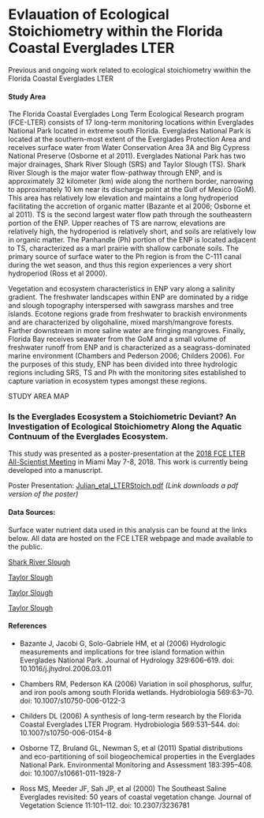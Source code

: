 # Evlauation of Ecological Stoichiometry within the Florida Coastal Everglades LTER

Previous and ongoing work related to ecological stoichiometry wwithin the Florida Coastal Everglades LTER

#### Study Area
The Florida Coastal Everglades Long Term Ecological Research program (FCE-LTER) consists of 17 long-term monitoring locations within Everglades National Park located in extreme south Florida. Everglades National Park is located at the southern-most extent of the Everglades Protection Area and receives surface water from Water Conservation Area 3A and Big Cypress National Preserve (Osborne et al 2011). Everglades National Park has two major drainages, Shark River Slough (SRS) and Taylor Slough (TS). Shark River Slough is the major water flow-pathway through ENP, and is approximately 32 kilometer (km) wide along the northern border, narrowing to approximately 10 km near its discharge point at the Gulf of Mexico (GoM). This area has relatively low elevation and maintains a long hydroperiod facilitating the accretion of organic matter (Bazante et al 2006; Osborne et al 2011). TS is the second largest water flow path through the southeastern portion of the ENP. Upper reaches of TS are narrow, elevations are relatively high, the hydroperiod is relatively short, and soils are relatively low in organic matter. The Panhandle (Ph) portion of the ENP is located adjacent to TS, characterized as a marl prairie with shallow carbonate soils. The primary source of surface water to the Ph region is from the C-111 canal during the wet season, and thus this region experiences a very short hydroperiod (Ross et al 2000).

Vegetation and ecosystem characteristics in ENP vary along a salinity gradient. The freshwater landscapes within ENP are dominated by a ridge and slough topography interspersed with sawgrass marshes and tree islands. Ecotone regions grade from freshwater to brackish environments and are characterized by oligohaline, mixed marsh/mangrove forests. Farther downstream in more saline water are fringing mangroves. Finally, Florida Bay receives seawater from the GoM and a small volume of freshwater runoff from ENP and is characterized as a seagrass-dominated marine environment (Chambers and Pederson 2006; Childers 2006). For the purposes of this study, ENP has been divided into three hydrologic regions including SRS, TS and Ph with the monitoring sites established to capture variation in ecosystem types amongst these regions.

STUDY AREA MAP

### Is the Everglades Ecosystem a Stoichiometric Deviant? An Investigation of Ecological Stoichiometry Along the Aquatic Contnuum of the Everglades Ecosystem.
This study was presented as a poster-presentation at the [2018 FCE LTER All-Scientist Meeting](http://fcelter.fiu.edu/about_us/meetings/asm2018/) in Miami May 7-8, 2018. This work is currently being developed into a manuscript. 

Poster Presentation: [Julian_etal_LTERStoich.pdf](https://github.com/SwampThingPaul/LTER_EcoStoich/files/2111138/Julian_etal_LTERStoich.pdf)  _(Link downloads a pdf version of the poster)_


#### Data Sources:
Surface water nutrient data used in this analysis can be found at the links below. All data are hosted on the FCE LTER webpage and made available to the public. 

[Shark River Slough](http://fcelter.fiu.edu/data/core/metadata/?datasetid=LT_ND_Grahl_002)

[Taylor Slough](http://fcelter.fiu.edu/data/core/metadata/?datasetid=LT_ND_Losada_002)

[Taylor Slough](http://fcelter.fiu.edu/data/core/metadata/?datasetid=LT_ND_Rondeau_002)

[Taylor Slough](http://fcelter.fiu.edu/data/core/metadata/?datasetid=LT_ND_Rubio_002)

#### References

* Bazante J, Jacobi G, Solo-Gabriele HM, et al (2006) Hydrologic measurements and implications for tree island formation within Everglades National Park. Journal of Hydrology 329:606–619. doi: 10.1016/j.jhydrol.2006.03.011

* Chambers RM, Pederson KA (2006) Variation in soil phosphorus, sulfur, and iron pools among south Florida wetlands. Hydrobiologia 569:63–70. doi: 10.1007/s10750-006-0122-3

* Childers DL (2006) A synthesis of long-term research by the Florida Coastal Everglades LTER Program. Hydrobiologia 569:531–544. doi: 10.1007/s10750-006-0154-8

* Osborne TZ, Bruland GL, Newman S, et al (2011) Spatial distributions and eco-partitioning of soil biogeochemical properties in the Everglades National Park. Environmental Monitoring and Assessment 183:395–408. doi: 10.1007/s10661-011-1928-7

* Ross MS, Meeder JF, Sah JP, et al (2000) The Southeast Saline Everglades revisited: 50 years of coastal vegetation change. Journal of Vegetation Science 11:101–112. doi: 10.2307/3236781

 
